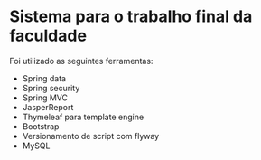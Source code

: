  # Sistema para o trabalho final da faculdade #
 
Foi utilizado as seguintes ferramentas:
<ul>
  <li>Spring data</li>
  <li>Spring security</li>
  <li>Spring MVC</li>
  <li>JasperReport</li>
  <li>Thymeleaf para template engine</li>
  <li>Bootstrap</li>
  <li>Versionamento de script com flyway</li>
  <li>MySQL</li>
</ul>
